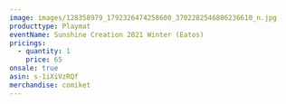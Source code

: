 ```yaml
---
image: images/128358979_1792326474258600_3702282546806236610_n.jpg
producttype: Playmat
eventName: Sunshine Creation 2021 Winter (Eatos)
pricings:
  - quantity: 1
    price: 65
onsale: true
asin: s-1iXiVzRQf
merchandise: comiket
---
```

